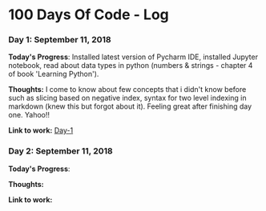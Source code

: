 # 100 Days Of Code - Log

### Day 1: September 11, 2018 

**Today's Progress**: Installed latest version of Pycharm IDE, installed Jupyter notebook, read about data types in python (numbers & strings - chapter 4 of book 'Learning Python'). 

**Thoughts:** I come to know about few concepts that i didn't know before such as slicing based on negative index, syntax for two level indexing in markdown (knew this but forgot about it). Feeling great after finishing day one. Yahoo!! 

**Link to work:** [Day-1](https://github.com/adeelahuma/100-days-of-code/blob/master/code/Day_1.ipynb)

### Day 2: September 11, 2018 

**Today's Progress**: 

**Thoughts:**  

**Link to work:** 
